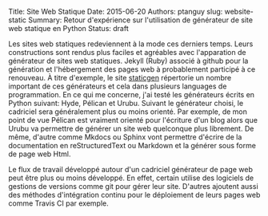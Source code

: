Title: Site Web Statique
Date: 2015-06-20
Authors: ptanguy
slug: website-static
Summary: Retour d'expérience sur l'utilisation de générateur de site web statique en Python
Status: draft

Les sites web statiques redeviennent à la mode ces derniers temps.
Leurs constructions sont rendus plus faciles et agréables avec l'apparation de générateur de sites web statiques.
Jekyll (Ruby) associé à github pour la génération et l'hébergement des pages web à probablement participé à ce renouveau.
À titre d'exemple, le site [staticgen](https://www.staticgen.com) répertorie un nombre important de ces générateurs et cela dans plusieurs languages de programmation.
En ce qui me concerne, j'ai testé les générateurs écrits en Python suivant: Hyde, Pélican et Urubu. 
Suivant le générateur choisi, le cadriciel sera généralement plus ou moins orienté.
Par exemple, de mon point de vue Pélican est vraiment orienté pour l'écriture d'un blog alors que Urubu va permettre de générer un site web quelconque plus librement.
De même, d'autre comme Mkdocs ou Sphinx vont permettre d'écrire de la documentation en reStructuredText ou Markdown et la générer sous forme de page web Html. 


Le flux de travail développé autour d'un cadriciel générateur de page web peut être plus ou moins développé.
En effet, certain utilise des logiciels de gestions de versions comme git pour gérer leur site.
D'autres ajoutent aussi des méthodes d'intégration continu pour le déploiement de leurs pages web comme Travis CI par exemple.
